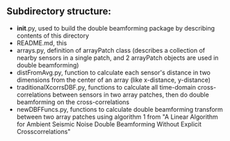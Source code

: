 ## Subdirectory structure:
* __init__.py, used to build the double beamforming package by describing contents of this directory
* README.md, this
* arrays.py, definition of arrayPatch class (describes a collection of nearby sensors in a single patch, and 2 arrayPatch objects are used in double beamforming)
* distFromAvg.py, function to calculate each sensor's distance in two dimensions from the center of an array (like x-distance, y-distance)
* traditionalXcorrsDBF.py, functions to calculate all time-domain cross-correlations between sensors in two array patches, then do double beamforming on the cross-correlations
* newDBFFuncs.py, functions to calculate double beamforming transform between two array patches using algorithm 1 from "A Linear Algorithm for Ambient Seismic Noise Double Beamforming Without Explicit Crosscorrelations"
